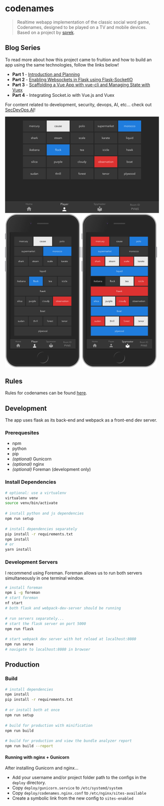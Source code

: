 # codenames

> Realtime webapp implementation of the classic social word game, Codenames, designed to be played on a TV and mobile devices. Based on a project by [sprek](https://github.com/sprek).

## Blog Series

To read more about how this project came to fruition and how to build an app using the same technologies, follow the links below!

* __Part 1__ - [Introduction and Planning](https://secdevops.ai/weekend-project-part-1-creating-a-real-time-web-based-application-using-flask-vue-and-socket-b71c73f37df7)
* __Part 2__ - [Enabling Websockets in Flask using Flask-SocketIO](https://secdevops.ai/weekend-project-part-2-turning-flask-into-a-real-time-websocket-server-using-flask-socketio-ab6b45f1d896)
* __Part 3__ - [Scaffolding a Vue App with vue-cli and Managing State with Vuex](https://secdevops.ai/weekend-project-part-3-centralizing-state-management-with-vuex-5f4387ebc144)
* __Part 4__ - Integrating Socket.io with Vue.js and Vuex

For content related to development, security, devops, AI, etc... check out [SecDevOps.AI](https://secdevops.ai)!

<p>
  <img src="screenshots/player-full.png" alt="Large Player View">
  <img src="screenshots/player-mobile.png" alt="Player - mobile" width="49%">
  <img src="screenshots/spymaster-mobile.png" alt="Spymaster - mobile" width="49%">
</p>

## Rules

Rules for codenames can be found [here](https://en.wikipedia.org/wiki/Codenames_(board_game)#Rules).

## Development

The app uses flask as its back-end and webpack as a front-end dev server.

### Prerequesites

* npm
* python
* pip
* _(optional)_ Gunicorn
* _(optional)_ nginx
* _(optional)_ Foreman (development only)

### Install Dependencies
```bash
# optional: use a virtualenv
virtualenv venv
source venv/bin/activate

# install python and js dependencies
npm run setup

# install dependencies separately
pip install -r requirements.txt
npm install
# or
yarn install
```

### Development Servers

I recommend using Foreman. Foreman allows us to run both servers simultaneously in one terminal window.

```bash
# install foreman
npm i -g foreman
# start foreman
nf start
# both flask and webpack-dev-server should be running

# run servers separately...
# start the flask server on port 5000
npm run flask

# start webpack dev server with hot reload at localhost:8080
npm run serve
# navigate to localhost:8080 in browser
```

## Production

### Build

``` bash
# install dependencies
npm install
pip install -r requirements.txt

# or install both at once
npm run setup

# build for production with minification
npm run build

# build for production and view the bundle analyzer report
npm run build --report
```

#### Running with nginx + Gunicorn

After installing Gunicorn and nginx...

* Add your username and/or project folder path to the configs in the `deploy` directory.
* Copy `deploy/gunicorn.service` to `/etc/systemd/system`
* Copy `deploy/codenames.nginx.conf` to `/etc/nginx/sites-available`
* Create a symbolic link from the new config to `sites-enabled`
